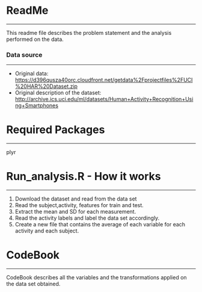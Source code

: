 # ReadMe
***
This readme file describes the problem statement and the analysis performed on the data.

### Data source
***
  - Original data: https://d396qusza40orc.cloudfront.net/getdata%2Fprojectfiles%2FUCI%20HAR%20Dataset.zip
  - Original description of the dataset: http://archive.ics.uci.edu/ml/datasets/Human+Activity+Recognition+Using+Smartphones

# Required Packages
***
plyr

# Run_analysis.R - How it works
***
1.  Download the dataset and read from the data set
2.  Read the subject,activity, features for train and test.
3.  Extract the mean and SD for each measurement.
4.  Read the activity labels and label the data set accordingly.
5.  Create a new file that contains the average of each variable for each activity and each subject.

# CodeBook
***
CodeBook describes all the variables and the transformations applied on the data set obtained.